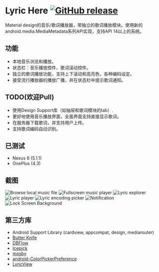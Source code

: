 Lyric Here [![GitHub release](https://img.shields.io/badge/sample%20apk-2.0.0beta-brightgreen.svg?style=flat)](https://github.com/markzhai/LyricHere/releases/download/v2.0-beta/lyric-here.apk)
==========
Material design的音乐/歌词播放器，带独立的歌词播放模块。使用新的android.media.MediaMetadata系列API实现，支持API 14以上的系统。

功能
----

- 本地音乐浏览和播放。
- 状态栏：音乐播放控件、歌词滚动控件。
- 独立的歌词播放功能，支持上下滚动和高亮色，各种编码设定。
- 接受流行播放器的播放广播，并在状态栏中提示歌词通知。

TODO(欢迎Pull)
--------------

- 使用Design Support库（如抽屉和歌词模块的tab）.
- 更好地使用音乐播放界面，全面界面支持直接显示歌词。
- 在服务器下载歌词，并支持用户上传。
- 支持歌词编码自动识别。

已测试
------
- Nexus 6 (5.1.1)
- OnePlus (4.3)

截图
-----------

![Browse local music file](art/Screenshot_2015-09-12-23-14-37.jpg "Browse local music file")
![Fullscreen music player](art/Screenshot_2015-09-12-21-13-22.jpg "Fullscreen music player")
![Lyric explorer](art/Screenshot_2015-09-12-21-13-40.jpg "Lyric explorer")
![Lyric player](art/Screenshot_2015-03-20-17-11-09.jpg "Lyric player")
![Lyric encoding picker](art/Screenshot_2015-03-20-17-11-28.jpg "Lyric encoding picker")
![Notification](art/Screenshot_2015-09-09-23-12-51.jpg "Notification")
![Lock Screen Background](art/Screenshot_2015-09-12-22-43-59.jpg "Lock Screen Background")

第三方库
--------

- Android Support Library (cardview, appcompat, design, mediarouter)
- [Butter Knife](https://github.com/JakeWharton/butterknife)
- [DBFlow](https://github.com/Raizlabs/DBFlow)
- [Icepick](https://github.com/frankiesardo/icepick)
- [mosby](https://github.com/sockeqwe/mosby)
- [android-ColorPickerPreference](https://github.com/attenzione/android-ColorPickerPreference)
- [LyricView](https://github.com/markzhai/LyricView)